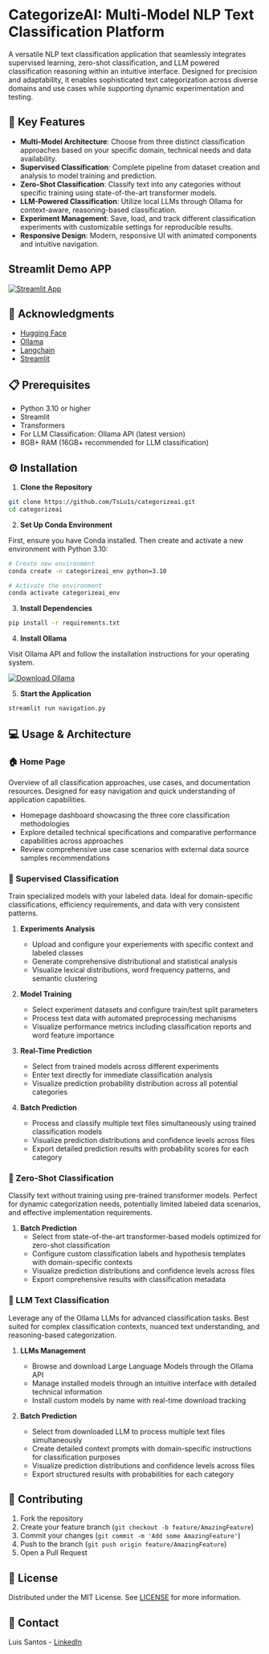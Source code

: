 # CategorizeAI: Multi-Model NLP Text Classification Platform

A versatile NLP text classification application that seamlessly integrates supervised learning, zero-shot classification, and LLM powered classification reasoning within an intuitive interface. Designed for precision and adaptability, it enables sophisticated text categorization across diverse domains and use cases while supporting dynamic experimentation and testing.

## 🌟 Key Features

- **Multi-Model Architecture**: Choose from three distinct classification approaches based on your specific domain, technical needs and data availability.
- **Supervised Classification**: Complete pipeline from dataset creation and analysis to model training and prediction.
- **Zero-Shot Classification**: Classify text into any categories without specific training using state-of-the-art transformer models.
- **LLM-Powered Classification**: Utilize local LLMs through Ollama for context-aware, reasoning-based classification.
- **Experiment Management**: Save, load, and track different classification experiments with customizable settings for reproducible results.
- **Responsive Design**: Modern, responsive UI with animated components and intuitive navigation.

## Streamlit Demo APP

[![Streamlit App](https://static.streamlit.io/badges/streamlit_badge_black_white.svg)](https://categorizeai.streamlit.app/)

## 👏 Acknowledgments

* [Hugging Face](https://huggingface.co/)
* [Ollama](https://ollama.com/)
* [Langchain](https://langchain.com/)
* [Streamlit](https://streamlit.io/)  

## 📋 Prerequisites

- Python 3.10 or higher
- Streamlit
- Transformers
- For LLM Classification: Ollama API (latest version)
- 8GB+ RAM (16GB+ recommended for LLM classification)

## ⚙️ Installation

1. **Clone the Repository**
```bash
git clone https://github.com/TsLu1s/categorizeai.git
cd categorizeai
```

2. **Set Up Conda Environment**

First, ensure you have Conda installed. Then create and activate a new environment with Python 3.10:

```bash
# Create new environment
conda create -n categorizeai_env python=3.10

# Activate the environment
conda activate categorizeai_env
```

3. **Install Dependencies**
   
```bash
pip install -r requirements.txt
```

4. **Install Ollama**
   
Visit Ollama API and follow the installation instructions for your operating system.

<div align="left">
   
[![Download Ollama](https://img.shields.io/badge/DOWNLOAD-OLLAMA-grey?style=for-the-badge&labelColor=black)](https://ollama.com/download)

</div>

5. **Start the Application**

```bash
streamlit run navigation.py
```

## 💻 Usage & Architecture

### 🏠 Home Page

Overview of all classification approaches, use cases, and documentation resources. Designed for easy navigation and quick understanding of application capabilities.

* Homepage dashboard showcasing the three core classification methodologies
* Explore detailed technical specifications and comparative performance capabilities across approaches
* Review comprehensive use case scenarios with external data source samples recommendations

### 🎯 Supervised Classification

Train specialized models with your labeled data. Ideal for domain-specific classifications, efficiency requirements, and data with very consistent patterns.

1. **Experiments Analysis**
   * Upload and configure your experiements with specific context and labeled classes
   * Generate comprehensive distributional and statistical analysis
   * Visualize lexical distributions, word frequency patterns, and semantic clustering

2. **Model Training**
   * Select experiment datasets and configure train/test split parameters
   * Process text data with automated preprocessing mechanisms
   * Visualize performance metrics including classification reports and word feature importance

3. **Real-Time Prediction**
   * Select from trained models across different experiments
   * Enter text directly for immediate classification analysis
   * Visualize prediction probability distribution across all potential categories

4. **Batch Prediction**
   * Process and classify multiple text files simultaneously using trained classification models
   * Visualize prediction distributions and confidence levels across files
   * Export detailed prediction results with probability scores for each category

### 🔮 Zero-Shot Classification

Classify text without training using pre-trained transformer models. Perfect for dynamic categorization needs, potentially limited labeled data scenarios, and effective implementation requirements.

1. **Batch Prediction**
   * Select from state-of-the-art transformer-based models optimized for zero-shot classification
   * Configure custom classification labels and hypothesis templates with domain-specific contexts
   * Visualize prediction distributions and confidence levels across files
   * Export comprehensive results with classification metadata

### 🤖 LLM Text Classification

Leverage any of the Ollama LLMs for advanced classification tasks. Best suited for complex classification contexts, nuanced text understanding, and reasoning-based categorization.

1. **LLMs Management**
   * Browse and download Large Language Models through the Ollama API 
   * Manage installed models through an intuitive interface with detailed technical information
   * Install custom models by name with real-time download tracking

2. **Batch Prediction**
   * Select from downloaded LLM to process multiple text files simultaneously
   * Create detailed context prompts with domain-specific instructions for classification purposes
   * Visualize prediction distributions and confidence levels across files
   * Export structured results with probabilities for each category

## 🤝 Contributing

1. Fork the repository
2. Create your feature branch (`git checkout -b feature/AmazingFeature`)
3. Commit your changes (`git commit -m 'Add some AmazingFeature'`)
4. Push to the branch (`git push origin feature/AmazingFeature`)
5. Open a Pull Request

## 📄 License

Distributed under the MIT License. See [LICENSE](https://github.com/TsLu1s/categorizeai/blob/main/LICENSE) for more information.

## 🔗 Contact 
 
Luis Santos - [LinkedIn](https://www.linkedin.com/in/lu%C3%ADsfssantos/)